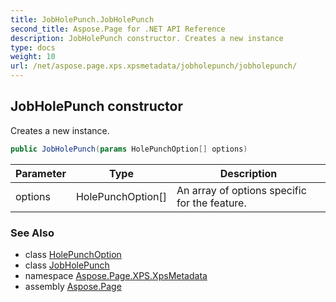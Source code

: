 ```yaml
---
title: JobHolePunch.JobHolePunch
second_title: Aspose.Page for .NET API Reference
description: JobHolePunch constructor. Creates a new instance
type: docs
weight: 10
url: /net/aspose.page.xps.xpsmetadata/jobholepunch/jobholepunch/
---
```

## JobHolePunch constructor

Creates a new instance.

```csharp
public JobHolePunch(params HolePunchOption[] options)
```

| Parameter | Type | Description |
| --- | --- | --- |
| options | HolePunchOption[] | An array of options specific for the feature. |

### See Also

* class [HolePunchOption](../../holepunch.holepunchoption/)
* class [JobHolePunch](../)
* namespace [Aspose.Page.XPS.XpsMetadata](../../jobholepunch/)
* assembly [Aspose.Page](../../../)


